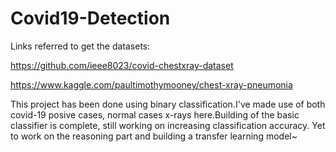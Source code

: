 # Covid19-Detection
Links referred to get the datasets:

https://github.com/ieee8023/covid-chestxray-dataset

https://www.kaggle.com/paultimothymooney/chest-xray-pneumonia

This project has been done using binary classification.I've made use of both covid-19 posive cases, normal cases x-rays here.Building of the basic classifier is complete, still working on increasing classification accuracy. Yet to work on the reasoning part and building a transfer learning model~
